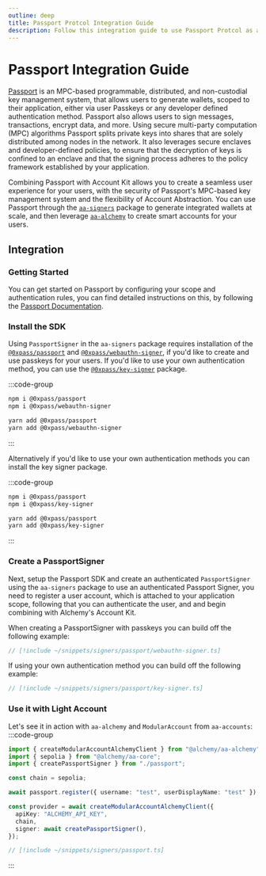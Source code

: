 ```yaml
---
outline: deep
title: Passport Protcol Integration Guide
description: Follow this integration guide to use Passport Protcol as a Signer with Account Kit, a vertically integrated stack for building apps that support ERC-4337 and ERC-6900.
---
```


# Passport Integration Guide

[Passport](https://0xpass.io) is an MPC-based programmable, distributed, and non-custodial key management system, that allows users to generate wallets, scoped to their application, either via user Passkeys or any developer defined authentication method. Passport also allows users to sign messages, transactions, encrypt data, and more. Using secure multi-party computation (MPC) algorithms Passport splits private keys into shares that are solely distributed among nodes in the network. It also leverages secure enclaves and developer-defined policies, to ensure that the decryption of keys is confined to an enclave and that the signing process adheres to the policy framework established by your application.

Combining Passport with Account Kit allows you to create a seamless user experience for your users, with the security of Passport's MPC-based key management system and the flexibility of Account Abstraction. You can use Passport through the [`aa-signers`](/packages/aa-signers/passport/introduction) package to generate integrated wallets at scale, and then leverage [`aa-alchemy`](/packages/aa-alchemy/) to create smart accounts for your users.

## Integration

### Getting Started

You can get started on Passport by configuring your scope and authentication rules, you can find detailed instructions on this, by following the [Passport Documentation](https://docs.0xpass.io/guides-and-examples/getting-started).

### Install the SDK

Using `PassportSigner` in the `aa-signers` package requires installation of the [`@0xpass/passport`](https://github.com/0xpass/passport-sdk/tree/main/packages/passport) and [`@0xpass/webauthn-signer`](https://github.com/0xpass/passport-sdk/tree/main/packages/webauthn-signer), if you'd like to create and use passkeys for your users. If you'd like to use your own authentication method, you can use the [`@0xpass/key-signer`](https://github.com/0xpass/passport-sdk/tree/main/packages/key-signer) package.

:::code-group

```bash [npm]
npm i @0xpass/passport
npm i @0xpass/webauthn-signer
```

```bash [yarn]
yarn add @0xpass/passport
yarn add @0xpass/webauthn-signer
```

:::

Alternatively if you'd like to use your own authentication methods you can install the key signer package.

:::code-group

```bash [npm]
npm i @0xpass/passport
npm i @0xpass/key-signer
```

```bash [yarn]
yarn add @0xpass/passport
yarn add @0xpass/key-signer
```

:::

### Create a PassportSigner

Next, setup the Passport SDK and create an authenticated `PassportSigner` using the `aa-signers` package to use an authenticated Passport Signer, you need to register a user account, which is attached to your application scope, following that you can authenticate the user, and and begin combining with Alchemy's Account Kit.

When creating a PassportSigner with passkeys you can build off the following example:

```ts [passkey-signer.ts]
// [!include ~/snippets/signers/passport/webauthn-signer.ts]
```

If using your own authentication method you can build off the following example:

```ts [key-signer.ts]
// [!include ~/snippets/signers/passport/key-signer.ts]
```

### Use it with Light Account

Let's see it in action with `aa-alchemy` and `ModularAccount` from `aa-accounts`:
:::code-group

```ts [example.ts]
import { createModularAccountAlchemyClient } from "@alchemy/aa-alchemy";
import { sepolia } from "@alchemy/aa-core";
import { createPassportSigner } from "./passport";

const chain = sepolia;

await passport.register({ username: "test", userDisplayName: "test" });

const provider = await createModularAccountAlchemyClient({
  apiKey: "ALCHEMY_API_KEY",
  chain,
  signer: await createPassportSigner(),
});
```

```ts [passport.ts]
// [!include ~/snippets/signers/passport.ts]
```

:::

